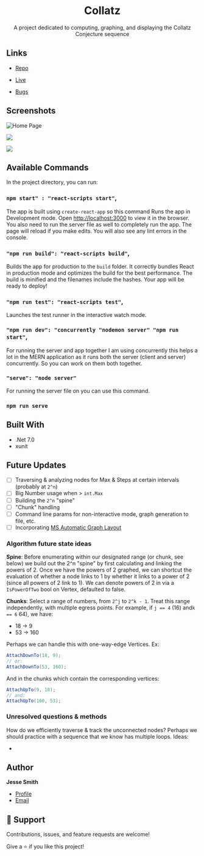 ﻿<h1 align="center"><project-name>Collatz</h1>

<p align="center"><project-description>A project dedicated to computing, graphing, and displaying the Collatz Conjecture sequence</p>

## Links

- [Repo](https://github.com/ericfoxx/<project-name> "<project-name> Repo")

- [Live](<Homepage url> "Live View")

- [Bugs](https://github.com/Rohit19060/<project-name>/issues "Issues Page")

## Screenshots

![Home Page](/screenshots/1.png "Home Page")

![](/screenshots/2.png)

![](/screenshots/3.png)

## Available Commands

In the project directory, you can run:

### `npm start" : "react-scripts start"`,

The app is built using `create-react-app` so this command Runs the app in Development mode. Open [http://localhost:3000](http://localhost:3000) to view it in the browser. You also need to run the server file as well to completely run the app. The page will reload if you make edits.
You will also see any lint errors in the console.

### `"npm run build": "react-scripts build"`,

Builds the app for production to the `build` folder. It correctly bundles React in production mode and optimizes the build for the best performance. The build is minified and the filenames include the hashes. Your app will be ready to deploy!

### `"npm run test": "react-scripts test"`,

Launches the test runner in the interactive watch mode.

### `"npm run dev": "concurrently "nodemon server" "npm run start"`,

For running the server and app together I am using concurrently this helps a lot in the MERN application as it runs both the server (client and server) concurrently. So you can work on them both together.

### `"serve": "node server"`

For running the server file on you can use this command.

### `npm run serve`

## Built With

- .Net 7.0
- xunit

## Future Updates

- [ ] Traversing & analyzing nodes for Max & Steps at certain intervals (probably at `2^n`)
- [ ] Big Number usage when > `int.Max`
- [ ] Building the `2^n` "spine"
- [ ] "Chunk" handling
- [ ] Command line params for non-interactive mode, graph generation to file, etc.
- [ ] Incorporating [MS Automatic Graph Layout](https://github.com/microsoft/automatic-graph-layout)

### Algorithm future state ideas

**Spine**: Before enumerating within our designated range (or chunk, see below) we build out the 2^n "spine" by first calculating and linking the powers of 2.
Once we have the powers of 2 graphed, we can shortcut the evaluation of whether a node links to 1 by whether it links to a power of 2 (since all powers of 2 link to 1). 
We can denote powers of 2 in via a `IsPowerOfTwo` bool on Vertex, defaulted to false.

**Chunks**: Select a range of numbers, from `2^j` to `2^k - 1`. Treat this range independently, with multiple egress points.
For example, if `j == 4` (16) and`k == 6` 64), we have:

- 18 -> 9
- 53 -> 160

Perhaps we can handle this with one-way-edge Vertices. Ex:

``` csharp
AttachDownTo(18, 9);
// or:
AttachDownTo(53, 160);
```

And in the chunks which contain the corresponding vertices:

``` csharp
AttachUpTo(9, 18);
// and:
AttachUpTo(160, 53);
```

### Unresolved questions & methods

How do we efficiently traverse & track the unconnected nodes? Perhaps we should practice with a sequence that we know has multiple loops. Ideas:

- 

## Author

**Jesse Smith**

- [Profile](https://github.com/ericfoxx")
- [Email](mailto:eric.foxx@gmail.com?subject=Collatz)

## 🤝 Support

Contributions, issues, and feature requests are welcome!

Give a ⭐️ if you like this project!